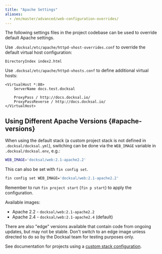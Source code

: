 ```yaml
---
title: "Apache Settings"
aliases:
  - /en/master/advanced/web-configuration-overrides/
---
```


The following settings files in the project codebase can be used to override default Apache settings.

Use `.docksal/etc/apache/httpd-vhost-overrides.conf` to override the default virtual host configuration:

```apacheconfig
DirectoryIndex index2.html
```

Use `.docksal/etc/apache/httpd-vhosts.conf` to define additional virtual hosts:

```apacheconfig
<VirtualHost *:80>
	ServerName docs.test.docksal

	ProxyPass / http://docs.docksal.io/
	ProxyPassReverse / http://docs.docksal.io/
</VirtualHost>
```

## Using Different Apache Versions {#apache-versions}

When using the default stack (a custom project stack is not defined in `.docksal/docksal.yml`), switching can be done 
via the `WEB_IMAGE` variable in `.docksal/docksal.env`, e.g.:

```bash
WEB_IMAGE='docksal/web:2.1-apache2.2'
```
This can also be set with `fin config set`.
```bash
fin config set WEB_IMAGE='docksal/web:2.1-apache2.2'
```
Remember to run `fin project start` (`fin p start`) to apply the configuration.

Available images:

- Apache 2.2 - `docksal/web:2.1-apache2.2`
- Apache 2.4 - `docksal/web:2.1-apache2.4` (default)

There are also "edge" versions available that contain code from ongoing updates, but may not be stable. Don't switch to an
edge image unless directed to do so by the Docksal team for testing purposes only.

See documentation for projects using a [custom stack configuration](/stack/custom-configuration/).
